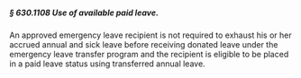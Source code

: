 ##### § 630.1108 Use of available paid leave. #####

An approved emergency leave recipient is not required to exhaust his or her accrued annual and sick leave before receiving donated leave under the emergency leave transfer program and the recipient is eligible to be placed in a paid leave status using transferred annual leave.